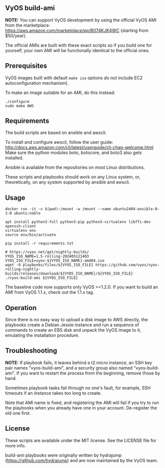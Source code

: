 VyOS build-ami
--------------

**NOTE:** You can support VyOS development by using the official VyOS AMI from the marketplace: https://aws.amazon.com/marketplace/pp/B074KJK4WC
(starting from $50/year).

The official AMIs are built with these exact scripts so if you build one for yourself, your own AMI will be functionally identical to the official ones.

## Prerequisites

VyOS images built with default `make iso` options *do not* include EC2 autoconfiguration mechanism).

To make an image suitable for an AMI, do this instead:

```
./configure
sudo make AWS
```

## Requirements

The build scripts are based on ansible and awscli.

To install and configure awscli, follow the user guide: http://docs.aws.amazon.com/cli/latest/userguide/cli-chap-welcome.html
Make sure the python modules boto, botocore, and boto3 also gets installed.

Ansible is available from the repositories on most Linux distributions.

These scripts and playbooks should work on any Linux system, or, theoretically, on any system supported by ansible and awscli.

## Usage

```
docker run -it -v $(pwd):/mount -w /mount --name ubuntu2404-ansible-8-3-0 ubuntu:noble

apt install python3-full python3-pip python3-virtualenv libffi-dev openssh-client
virtualenv env
source env/bin/activate

pip install -r requirements.txt

# https://vyos.net/get/nightly-builds/
VYOS_ISO_NAME=1.5-rolling-202405121403
VYOS_ISO_FILE=vyos-${VYOS_ISO_NAME}-amd64.iso
wget -O playbooks/files/${VYOS_ISO_FILE} https://github.com/vyos/vyos-rolling-nightly-builds/releases/download/${VYOS_ISO_NAME}/${VYOS_ISO_FILE}
./vyos-build-ami ${VYOS_ISO_FILE}
```

The baseline code now supports only VyOS >=1.2.0. If you want to build an AMI from VyOS 1.1.x, check out the 1.1.x tag.

## Operation

Since there is no easy way to upload a disk image to AWS directly, the playbooks create a Debian Jessie instance and run a sequence of commands to create an EBS disk and unpack the
VyOS image to it, emulating the installation procedure.

## Troubleshooting

**NOTE:** If playbook fails, it leaves behind a t2.micro instance, an SSH key pair names "vyos-build-ami", and a security group also named "vyos-build-ami".
If you want to restart the process from the beginning, remove those by hand.

Sometimes playbook tasks fail through no one's fault, for example, SSH timeouts if an instance takes too long to create.

Note that AMI name is fixed, and registering the AMI will fail if you try to run the playbooks when you already have one in your account. De-register the old one first.

## License

These scripts are available under the MIT license. See the LICENSE file for more info.

build-ami playbooks were originally written by hydrajump (https://github.com/hydrajump) and are now maintained
by the VyOS team.

